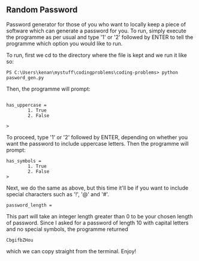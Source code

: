 ## Random Password
Password generator for those of you who want to locally keep a piece of software 
which can generate a password for you. To run, simply execute the programme as 
per usual and type '1' or '2' followed by ENTER to tell the programme which 
option you would like to run. 

To run, first we cd to the directory where the file is kept and we run it like so:

```
PS C:\Users\kenan\mystuff\codingproblems\coding-problems> python pasword_gen.py

```

Then, the programme will prompt:

```

has_uppercase =
        1. True
        2. False
        
> 
```

To proceed, type '1' or '2' followed by ENTER, depending on whether you want the 
password to include uppercase letters. Then the programme will prompt:

```
has_symbols =
        1. True
        2. False
>
```

Next, we do the same as above, but this time it'll be if you want to include special
characters such as '!', '@' and '#'. 

```
password_length =
```

This part will take an integer length greater than 0 to be your chosen length of 
password. Since I asked for a password of length 10 with capital letters and 
no special symbols, the programme returned

```
CbgifbZHou
```

which we can copy straight from the terminal. Enjoy!

